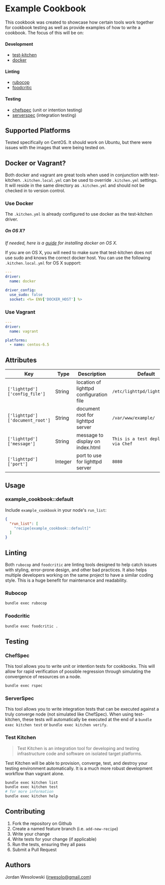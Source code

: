 # Example Cookbook

This cookbook was created to showcase how certain tools work together for cookbook testing as well as provide examples of how to write a cookbook. The focus of this will be on:

#### Development

* [test-kitchen](https://github.com/test-kitchen/test-kitchen)
* [docker](http://www.docker.com/whatisdocker)

#### Linting

* [rubocop](https://github.com/bbatsov/rubocop)
* [foodcritic](https://github.com/acrmp/foodcritic)

#### Testing

* [chefspec](https://github.com/sethvargo/chefspec) (unit or intention testing)
* [serverspec](https://github.com/serverspec/serverspec) (integration testing)

## Supported Platforms

Tested specifically on CentOS. It should work on Ubuntu, but there were issues with the images that were being tested on.

## Docker or Vagrant?

Both docker and vagrant are great tools when used in conjunction with test-kitchen. `.kitchen.local.yml` can be used to override `.kitchen.yml` settings. It will reside in the same directory as `.kitchen.yml` and should not be checked in to version control.

### Use Docker

The `.kitchen.yml` is already configured to use docker as the test-kitchen driver.

##### On OS X?

_If needed, here is a [guide](https://github.com/jrwesolo/docker_osx) for installing docker on OS X._

If you are on OS X, you will need to make sure that test-kitchen does not use sudo and knows the correct docker host. You can use the following `.kitchen.local.yml` for OS X support:

```yaml
---
driver:
  name: docker

driver_config:
  use_sudo: false
  socket: <%= ENV['DOCKER_HOST'] %>
```

### Use Vagrant

```yaml
---
driver:
  name: vagrant

platforms:
  - name: centos-6.5
```

## Attributes

| Key | Type | Description | Default |
| --- | ---- | ----------- | ------- |
| `['lighttpd']['config_file']` | String | location of lighttpd configuration file | `/etc/lighttpd/lighttpd.conf` |
| `['lighttpd']['document_root']` | String | document root for lighttpd server | `/var/www/example/` |
| `['lighttpd']['message']` | String | message to display on index.html | `This is a test deployment via Chef` |
| `['lighttpd']['port']` | Integer | port to use for lighttpd server | `8080` |

## Usage

### example_cookbook::default

Include `example_cookbook` in your node's `run_list`:

```json
{
  "run_list": [
    "recipe[example_cookbook::default]"
  ]
}
```

## Linting

Both `rubocop` and `foodcritic` are linting tools designed to help catch issues with styling, error-prone design, and other bad practices. It also helps multiple developers working on the same project to have a similar coding style. This is a huge benefit for maintenance and readability.

### Rubocop

```bash
bundle exec rubocop
```

### Foodcritic

```bash
bundle exec foodcritic .
```

## Testing

### ChefSpec

This tool allows you to write unit or intention tests for cookbooks. This will allow for rapid verification of possible regression through simulating the convergence of resources on a node.

```bash
bundle exec rspec
```

### ServerSpec

This tool allows you to write integration tests that can be executed against a truly converge node (not simulated like ChefSpec). When using test-kitchen, these tests will automatically be executed at the end of a `bundle exec kitchen test` or `bundle exec kitchen verify`.

### Test Kitchen

> Test Kitchen is an integration tool for developing and testing infrastructure code and software on isolated target platforms.

Test Kitchen will be able to provision, converge, test, and destroy your testing environment automatically. It is a much more robust development workflow than vagrant alone.

```bash
bundle exec kitchen list
bundle exec kitchen test
# for more information
bundle exec kitchen help
```

## Contributing

1. Fork the repository on Github
2. Create a named feature branch (i.e. `add-new-recipe`)
3. Write your change
4. Write tests for your change (if applicable)
5. Run the tests, ensuring they all pass
6. Submit a Pull Request

## Authors

Jordan Wesolowski (<jrwesolo@gmail.com>)
